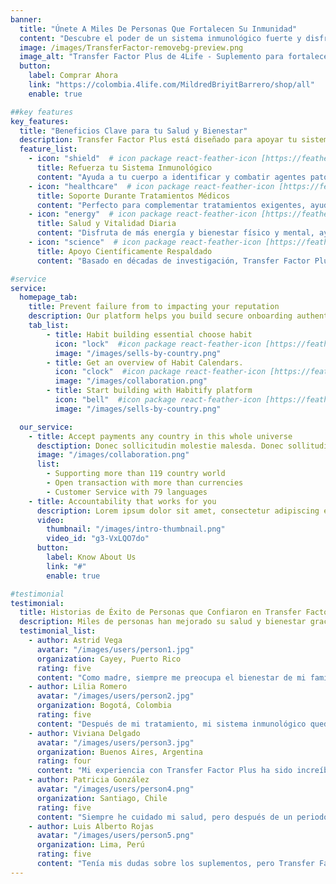```yaml
---
banner:
  title: "Únete A Miles De Personas Que Fortalecen Su Inmunidad"
  content: "Descubre el poder de un sistema inmunológico fuerte y disfruta de una vida más saludable."
  image: /images/TransferFactor-removebg-preview.png
  image_alt: "Transfer Factor Plus de 4Life - Suplemento para fortalecer el sistema inmunológico"
  button:
    label: Comprar Ahora
    link: "https://colombia.4life.com/MildredBriyitBarrero/shop/all"
    enable: true

##key features
key_features:
  title: "Beneficios Clave para tu Salud y Bienestar"
  description: Transfer Factor Plus está diseñado para apoyar tu sistema inmunológico y mejorar tu calidad de vida. Con estos beneficios clave, notarás una mejora en tu bienestar general y en la fortaleza de tus defensas naturales.
  feature_list:
    - icon: "shield"  # icon package react-feather-icon [https://feathericons.com/]
      title: Refuerza tu Sistema Inmunológico
      content: "Ayuda a tu cuerpo a identificar y combatir agentes patógenos con mayor eficiencia, manteniéndote protegido día tras día."
    - icon: "healthcare"  # icon package react-feather-icon [https://feathericons.com/]
      title: Soporte Durante Tratamientos Médicos
      content: "Perfecto para complementar tratamientos exigentes, ayudando a tu cuerpo a recuperarse más rápido y a mantenerse fuerte."
    - icon: "energy"  # icon package react-feather-icon [https://feathericons.com/]
      title: Salud y Vitalidad Diaria
      content: "Disfruta de más energía y bienestar físico y mental, ayudando a mantener una vida activa y saludable."
    - icon: "science"  # icon package react-feather-icon [https://feathericons.com/]
      title: Apoyo Científicamente Respaldado
      content: "Basado en décadas de investigación, Transfer Factor Plus utiliza moléculas avanzadas que potencian tu sistema inmunológico de manera natural."

#service
service:
  homepage_tab:
    title: Prevent failure from to impacting your reputation
    description: Our platform helps you build secure onboarding authentication experiences that retain and engage your users. We build the infrastructure, you can.
    tab_list:
        - title: Habit building essential choose habit
          icon: "lock"  #icon package react-feather-icon [https://feathericons.com/]
          image: "/images/sells-by-country.png"
        - title: Get an overview of Habit Calendars.
          icon: "clock"  #icon package react-feather-icon [https://feathericons.com/]
          image: "/images/collaboration.png"
        - title: Start building with Habitify platform
          icon: "bell"  #icon package react-feather-icon [https://feathericons.com/]
          image: "/images/sells-by-country.png"

  our_service:
    - title: Accept payments any country in this whole universe
      desctiption: Donec sollicitudin molestie malesda. Donec sollitudin molestie malesuada. Mauris pellentesque nec, egestas non nisi. Cras ultricies ligula sed
      image: "/images/collaboration.png"
      list:
        - Supporting more than 119 country world
        - Open transaction with more than currencies
        - Customer Service with 79 languages
    - title: Accountability that works for you
      description: Lorem ipsum dolor sit amet, consectetur adipiscing elit. Morbi egestas Werat viverra id et aliquet. vulputate egestas sollicitudin.
      video:
        thumbnail: "/images/intro-thumbnail.png"
        video_id: "g3-VxLQO7do"
      button:
        label: Know About Us
        link: "#"
        enable: true

#testimonial
testimonial:
  title: Historias de Éxito de Personas que Confiaron en Transfer Factor
  description: Miles de personas han mejorado su salud y bienestar gracias al poder de Transfer Factor. Descubre cómo nuestros productos han ayudado a fortalecer el sistema inmunológico y a enfrentar los desafíos de salud con mayor energía y vitalidad.
  testimonial_list:
    - author: Astrid Vega
      avatar: "/images/users/person1.jpg"
      organization: Cayey, Puerto Rico
      rating: five
      content: "Como madre, siempre me preocupa el bienestar de mi familia. Desde que empecé a tomar Transfer Factor Plus, he notado una gran diferencia en mi salud y en la de mis hijos. Nos sentimos más resistentes a las enfermedades y con más energía."
    - author: Lilia Romero
      avatar: "/images/users/person2.jpg"
      organization: Bogotá, Colombia
      rating: five
      content: "Después de mi tratamiento, mi sistema inmunológico quedó muy debilitado. Transfer Factor Plus me ayudó a recuperar mi energía y a sentirme más fuerte cada día. Ahora me siento protegido y con la vitalidad que necesitaba para volver a mi rutina."
    - author: Viviana Delgado
      avatar: "/images/users/person3.jpg"
      organization: Buenos Aires, Argentina
      rating: four
      content: "Mi experiencia con Transfer Factor Plus ha sido increíble. Me ayudó a superar el agotamiento que sentía durante mis tratamientos médicos. Ahora, no solo me siento mejor físicamente, sino también más positivo y motivado para enfrentar el día a día."
    - author: Patricia González
      avatar: "/images/users/person4.png"
      organization: Santiago, Chile
      rating: five
      content: "Siempre he cuidado mi salud, pero después de un periodo difícil, mi cuerpo necesitaba un refuerzo. Transfer Factor Plus fue la respuesta que buscaba. Siento que mi sistema inmunológico está mucho más fuerte y preparado para cualquier reto."
    - author: Luis Alberto Rojas
      avatar: "/images/users/person5.png"
      organization: Lima, Perú
      rating: five
      content: "Tenía mis dudas sobre los suplementos, pero Transfer Factor Plus cambió mi perspectiva. Durante una fase complicada de mi vida, me ayudó a sentirme más fuerte y a superar los efectos secundarios de mi tratamiento. Lo recomiendo a cualquiera que necesite un apoyo extra para su salud."
---
```

